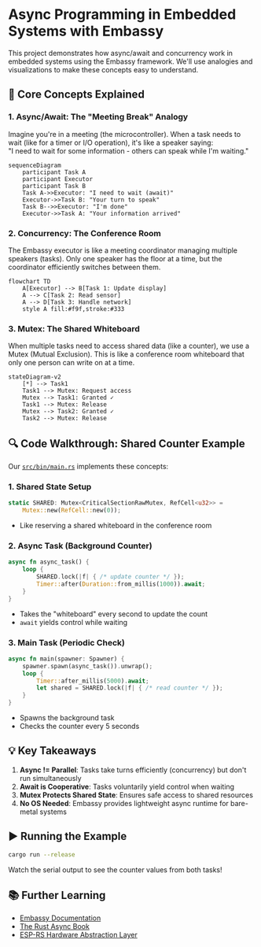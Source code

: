 # Async Programming in Embedded Systems with Embassy

This project demonstrates how async/await and concurrency work in embedded systems using the Embassy framework. We'll use analogies and visualizations to make these concepts easy to understand.

## 🧠 Core Concepts Explained

### 1. Async/Await: The "Meeting Break" Analogy
Imagine you're in a meeting (the microcontroller). When a task needs to wait (like for a timer or I/O operation), it's like a speaker saying:  
"I need to wait for some information - others can speak while I'm waiting."

```mermaid
sequenceDiagram
    participant Task A
    participant Executor
    participant Task B
    Task A->>Executor: "I need to wait (await)"
    Executor->>Task B: "Your turn to speak"
    Task B-->>Executor: "I'm done"
    Executor->>Task A: "Your information arrived"
```

### 2. Concurrency: The Conference Room
The Embassy executor is like a meeting coordinator managing multiple speakers (tasks). Only one speaker has the floor at a time, but the coordinator efficiently switches between them.

```mermaid
flowchart TD
    A[Executor] --> B[Task 1: Update display]
    A --> C[Task 2: Read sensor]
    A --> D[Task 3: Handle network]
    style A fill:#f9f,stroke:#333
```

### 3. Mutex: The Shared Whiteboard
When multiple tasks need to access shared data (like a counter), we use a Mutex (Mutual Exclusion). This is like a conference room whiteboard that only one person can write on at a time.

```mermaid
stateDiagram-v2
    [*] --> Task1
    Task1 --> Mutex: Request access
    Mutex --> Task1: Granted ✓
    Task1 --> Mutex: Release
    Mutex --> Task2: Granted ✓
    Task2 --> Mutex: Release
```

## 🔍 Code Walkthrough: Shared Counter Example

Our [`src/bin/main.rs`](src/bin/main.rs) implements these concepts:

### 1. Shared State Setup
```rust
static SHARED: Mutex<CriticalSectionRawMutex, RefCell<u32>> = 
    Mutex::new(RefCell::new(0));
```
- Like reserving a shared whiteboard in the conference room

### 2. Async Task (Background Counter)
```rust
async fn async_task() {
    loop {
        SHARED.lock(|f| { /* update counter */ });
        Timer::after(Duration::from_millis(1000)).await;
    }
}
```
- Takes the "whiteboard" every second to update the count
- `await` yields control while waiting

### 3. Main Task (Periodic Check)
```rust
async fn main(spawner: Spawner) {
    spawner.spawn(async_task()).unwrap();
    loop {
        Timer::after_millis(5000).await;
        let shared = SHARED.lock(|f| { /* read counter */ });
    }
}
```
- Spawns the background task
- Checks the counter every 5 seconds

## 💡 Key Takeaways

1. **Async != Parallel**: Tasks take turns efficiently (concurrency) but don't run simultaneously
2. **Await is Cooperative**: Tasks voluntarily yield control when waiting
3. **Mutex Protects Shared State**: Ensures safe access to shared resources
4. **No OS Needed**: Embassy provides lightweight async runtime for bare-metal systems

## ▶️ Running the Example
```bash
cargo run --release
```

Watch the serial output to see the counter values from both tasks!

## 📚 Further Learning
- [Embassy Documentation](https://embassy.dev/)
- [The Rust Async Book](https://rust-lang.github.io/async-book/)
- [ESP-RS Hardware Abstraction Layer](https://github.com/esp-rs/esp-hal)
